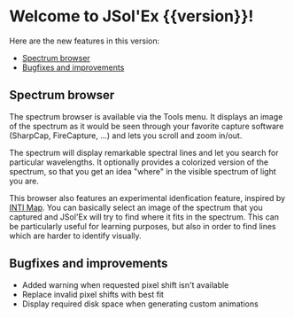 # Welcome to JSol'Ex {{version}}!

Here are the new features in this version:

- [Spectrum browser](spectrum-browser)
- [Bugfixes and improvements](#bugfixes-and-improvements)

## Spectrum browser

The spectrum browser is available via the Tools menu.
It displays an image of the spectrum as it would be seen through your favorite capture software (SharpCap, FireCapture, ...) and lets you scroll and zoom in/out.

The spectrum will display remarkable spectral lines and let you search for particular wavelengths.
It optionally provides a colorized version of the spectrum, so that you get an idea "where" in the visible spectrum of light you are.

This browser also features an experimental idenfication feature, inspired by [INTI Map](http://valerie.desnoux.free.fr/inti/map.html).
You can basically select an image of the spectrum that you captured and JSol'Ex will try to find where it fits in the spectrum.
This can be particularly useful for learning purposes, but also in order to find lines which are harder to identify visually.

## Bugfixes and improvements

- Added warning when requested pixel shift isn't available
- Replace invalid pixel shifts with best fit
- Display required disk space when generating custom animations
